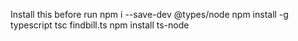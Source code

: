 Install this before run
 npm i --save-dev @types/node
 npm install -g typescript
 tsc findbill.ts
 npm install ts-node
